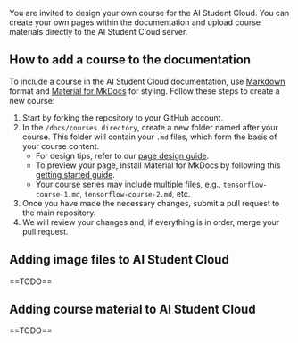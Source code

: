 You are invited to design your own course for the AI Student Cloud. You can create your own pages within the documentation and upload course materials directly to the AI Student Cloud server.

## How to add a course to the documentation
To include a course in the AI Student Cloud documentation, use [Markdown](https://en.wikipedia.org/wiki/Markdown) format and [Material for MkDocs](https://squidfunk.github.io/mkdocs-material/) for styling. Follow these steps to create a new course:

1. Start by forking the repository to your GitHub account.
2. In the `/docs/courses directory`, create a new folder named after your course. This folder will contain your `.md` files, which form the basis of your course content.
      * For design tips, refer to our [page design guide](/additional-guides/for-lecturers/page-design-guide).
      * To preview your page, install Material for MkDocs by following this [getting started guide](https://squidfunk.github.io/mkdocs-material/getting-started/).
      * Your course series may include multiple files, e.g., `tensorflow-course-1.md`, `tensorflow-course-2.md`, etc.
3. Once you have made the necessary changes, submit a pull request to the main repository.
4. We will review your changes and, if everything is in order, merge your pull request.

## Adding image files to AI Student Cloud
==TODO==


## Adding course material to AI Student Cloud
==TODO==